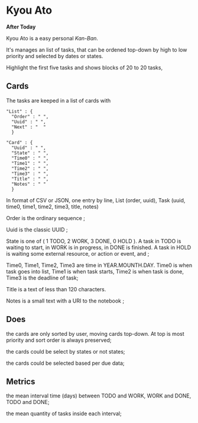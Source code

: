 # Kyou Ato

__After Today__

Kyou Ato is a easy personal *Kan-Ban*. 

It's manages an list of tasks, that can be ordened top-down by high to low priority and selected by dates or states.

Highlight the first five tasks and shows blocks of 20 to 20 tasks, 

## Cards

The tasks are keeped in a list of cards with

    "List" : {
      "Order" : " ",
      "Uuid" : " ",
      "Next" : "  "
      }
      
    "Card" : {
      "Uuid" : " ",
      "State" : " ",
      "Time0" : " ",
      "Time1" : " ",
      "Time2" : " ",
      "Time3" : " ",
      "Title" : " ",
      "Notes" : " "
      }

In format of CSV or JSON, one entry by line, List (order, uuid), Task (uuid, time0, time1, time2, time3, title, notes)

  Order is the ordinary sequence ;
  
  Uuid is the classic UUID ;
  
  State is one of ( 1 TODO, 2 WORK, 3 DONE, 0 HOLD ). 
      A task in TODO is waiting to start, in WORK is in progress, in DONE is finished. 
      A task in HOLD is waiting some external resource, or action or event, and ;
  
  Time0, Time1, Time2, Time3 are time in YEAR.MOUNTH.DAY. 
      Time0 is when task goes into list, 
      Time1 is when task starts, 
      Time2 is when task is done, 
      Time3 is the deadline of task;

  Title is a text of less than 120 characters.

  Notes is a small text with a URI to the notebook ;

## Does

the cards are only sorted by user, moving cards top-down.
    At top is most priority and sort order is always preserved;

the cards could be select by states or not states;

the cards could be selected based per due data;

## Metrics

the mean interval time (days) between 
    TODO and WORK, WORK and DONE, TODO and DONE;

the mean quantity of tasks inside each interval;



  

